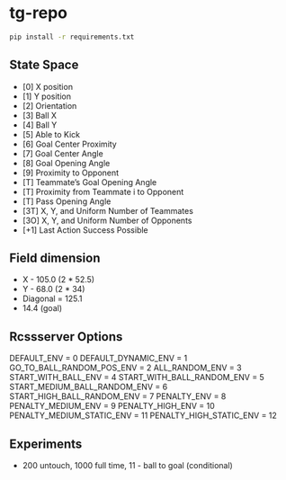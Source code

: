 # tg-repo

```bash
pip install -r requirements.txt
```

## State Space
- [0] X position
- [1] Y position
- [2] Orientation
- [3] Ball X
- [4] Ball Y
- [5] Able to Kick
- [6] Goal Center Proximity
- [7] Goal Center Angle
- [8] Goal Opening Angle
- [9] Proximity to Opponent
- [T] Teammate’s Goal Opening Angle
- [T] Proximity from Teammate i to Opponent
- [T] Pass Opening Angle
- [3T] X, Y, and Uniform Number of Teammates
- [3O] X, Y, and Uniform Number of Opponents
- [+1] Last Action Success Possible

## Field dimension

- X - 105.0 (2 * 52.5)
- Y - 68.0 (2 * 34)
- Diagonal = 125.1
- 14.4 (goal)

## Rcssserver Options

DEFAULT_ENV = 0
DEFAULT_DYNAMIC_ENV = 1
GO_TO_BALL_RANDOM_POS_ENV = 2
ALL_RANDOM_ENV = 3
START_WITH_BALL_ENV = 4
START_WITH_BALL_RANDOM_ENV = 5
START_MEDIUM_BALL_RANDOM_ENV = 6
START_HIGH_BALL_RANDOM_ENV = 7
PENALTY_ENV = 8
PENALTY_MEDIUM_ENV = 9
PENALTY_HIGH_ENV = 10
PENALTY_MEDIUM_STATIC_ENV = 11
PENALTY_HIGH_STATIC_ENV = 12

## Experiments

- 200 untouch, 1000 full time, 11 - ball to goal (conditional)
